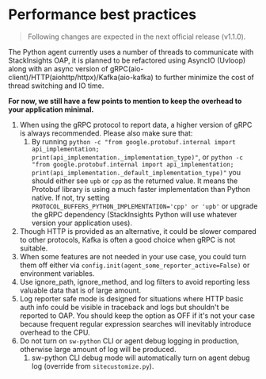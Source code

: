 # Performance best practices
> Following changes are expected in the next official release (v1.1.0).

The Python agent currently uses a number of threads to communicate with StackInsights OAP, 
it is planned to be refactored using AsyncIO (Uvloop) along with an async version of 
gRPC(aio-client)/HTTP(aiohttp/httpx)/Kafka(aio-kafka) to further minimize the cost of thread switching and IO time. 

**For now, we still have a few points to mention to keep the overhead to your application minimal.**

1. When using the gRPC protocol to report data, a higher version of gRPC is always recommended. Please also make sure that:
   1. By running `python -c "from google.protobuf.internal import api_implementation; print(api_implementation._implementation_type)"`,
    or `python -c "from google.protobuf.internal import api_implementation; print(api_implementation._default_implementation_type)"`
   you should either see `upb` or `cpp` as the returned value. It means the Protobuf library is using a much faster implementation than Python native.
   If not, try setting `PROTOCOL_BUFFERS_PYTHON_IMPLEMENTATION='cpp' or 'upb'` or upgrade the gRPC dependency (StackInsights Python will use whatever version your application uses).
2. Though HTTP is provided as an alternative, it could be slower compared to other protocols, Kafka is often a good choice when gRPC is not suitable.
3. When some features are not needed in your use case, you could turn them off either via 
`config.init(agent_some_reporter_active=False)` or environment variables.
4. Use ignore_path, ignore_method, and log filters to avoid reporting less valuable data that is of large amount.
5. Log reporter safe mode is designed for situations where HTTP basic auth info could be visible in traceback and logs but shouldn't be reported to OAP. 
You should keep the option as OFF if it's not your case because frequent regular expression searches will inevitably introduce overhead to the CPU.
6. Do not turn on `sw-python` CLI or agent debug logging in production, otherwise large amount of log will be produced.
   1. sw-python CLI debug mode will automatically turn on agent debug log (override from `sitecustomize.py`).
